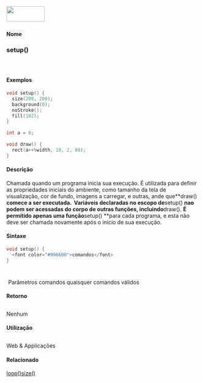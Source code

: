 <img height="40" src="../images/1pix.gif" width="100"/>
<img height="1" src="../images/1pix.gif" width="20"/>
<img height="1" src="../images/1pix.gif" width="555"/>

#### Nome
### setup()
<img height="25" src="../images/1pix.gif" width="1"/>

#### Exemplos

```pde
void setup() { 
  size(200, 200); 
  background(0); 
  noStroke(); 
  fill(102); 
} 
 
int a = 0; 
 
void draw() { 
  rect(a++%width, 10, 2, 80); 
} 

```

#### Descrição
Chamada quando um programa inicia sua
execução. É utilizada para definir as propriedades
iniciais do ambiente, como tamanho da tela de
visualização, cor de fundo, imagens a carregar, e outras,
ande que**draw() **comece a ser executada.  Variáveis declaradas no escopo de**setup() **nao podem ser acessadas do corpo de outras funções, incluindo**draw(). **É permitido apenas uma função**setup() **para cada programa, e esta não deve ser chamada novamente após o início de sua execução.

#### Sintaxe
```pde
void setup() {
  <font color="#996600">comandos</font>
}
            
```
<img height="25" src="../images/1pix.gif" width="1"/>
Parâmetros
comandos
quaisquer comandos válidos
<img height="25" src="../images/1pix.gif" width="1"/>

#### Retorno

	
Nenhum
<img height="25" src="../images/1pix.gif" width="1"/>

#### Utilização

	
Web & Applicações
<img height="25" src="../images/1pix.gif" width="1"/>

#### Relacionado
[loop()](loop_)[size()](size_)
